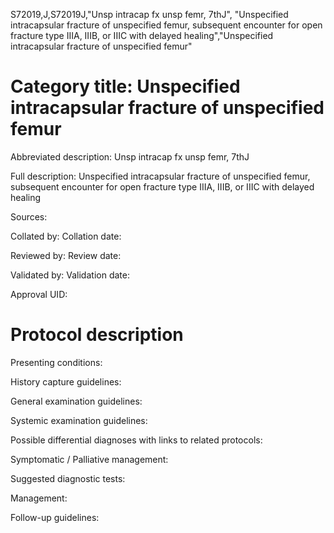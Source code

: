 S72019,J,S72019J,"Unsp intracap fx unsp femr, 7thJ", "Unspecified intracapsular fracture of unspecified femur, subsequent encounter for open fracture type IIIA, IIIB, or IIIC with delayed healing","Unspecified intracapsular fracture of unspecified femur"
# Category title: Unspecified intracapsular fracture of unspecified femur

Abbreviated description: Unsp intracap fx unsp femr, 7thJ

Full description: Unspecified intracapsular fracture of unspecified femur, subsequent encounter for open fracture type IIIA, IIIB, or IIIC with delayed healing

Sources:

Collated by:
Collation date:

Reviewed by:
Review date:

Validated by:
Validation date:

Approval UID:

# Protocol description

Presenting conditions:

History capture guidelines:

General examination guidelines:

Systemic examination guidelines:

Possible differential diagnoses with links to related protocols:

Symptomatic / Palliative management:

Suggested diagnostic tests:

Management:

Follow-up guidelines:
